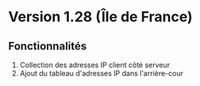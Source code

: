 # Version 1.28 (Île de France)

## Fonctionnalités
1. Collection des adresses IP client côté serveur
2. Ajout du tableau d'adresses IP dans l'arrière-cour